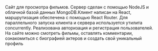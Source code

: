 Сайт для просмотра фильмов. Сервер сделан с помощью NodeJS и облачной базой данных MongoDB.Клиент написан на React, маршрутизация обеспечена с помощью React Router. Для параллельного запуска клиента и сервера используется утилита concurrently. Реализована авторизация и регистрация пользователей. На сайте можно смотреть фильмы, оставлять комментарии, ознакомиться с биографией актеров и создать свой уникальный профиль
